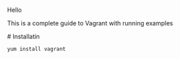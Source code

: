 Hello

This is a complete guide to Vagrant with running examples

# Installatin

```
yum install vagrant
```

